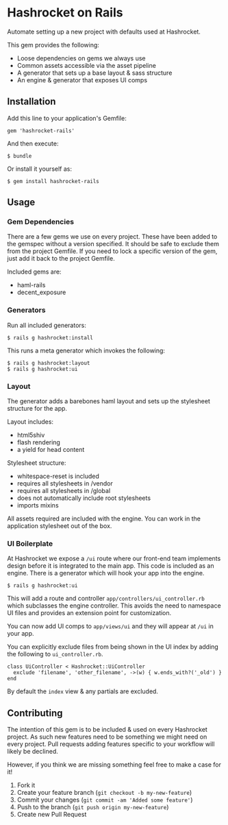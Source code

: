 # Hashrocket on Rails

Automate setting up a new project with defaults used at Hashrocket.

This gem provides the following:

  * Loose dependencies on gems we always use
  * Common assets accessible via the asset pipeline
  * A generator that sets up a base layout & sass structure
  * An engine & generator that exposes UI comps

## Installation

Add this line to your application's Gemfile:

    gem 'hashrocket-rails'

And then execute:

    $ bundle

Or install it yourself as:

    $ gem install hashrocket-rails

## Usage

### Gem Dependencies

There are a few gems we use on every project. These have been added to the
gemspec without a version specified. It should be safe to exclude them from the
project Gemfile. If you need to lock a specific version of the gem, just add it
back to the project Gemfile.

Included gems are:

  * haml-rails
  * decent_exposure

### Generators

Run all included generators:

    $ rails g hashrocket:install

This runs a meta generator which invokes the following:

    $ rails g hashrocket:layout
    $ rails g hashrocket:ui

### Layout

The generator adds a barebones haml layout and sets up the stylesheet structure for the app.

Layout includes:

  * html5shiv
  * flash rendering
  * a yield for head content

Stylesheet structure:

  * whitespace-reset is included
  * requires all stylesheets in /vendor
  * requires all stylesheets in /global
  * does not automatically include root stylesheets
  * imports mixins

All assets required are included with the engine. You can work in the
application stylesheet out of the box.

### UI Boilerplate

At Hashrocket we expose a `/ui` route where our front-end team implements
design before it is integrated to the main app. This code is included as an
engine. There is a generator which will hook your app into the engine.

    $ rails g hashrocket:ui

This will add a route and controller `app/controllers/ui_controller.rb` which
subclasses the engine controller. This avoids the need to namespace UI files
and provides an extension point for customization.

You can now add UI comps to `app/views/ui` and they will appear at `/ui` in
your app.

You can explicitly exclude files from being shown in the UI index by adding the
following to `ui_controller.rb`.

    class UiController < Hashrocket::UiController
      exclude 'filename', 'other_filename', ->(w) { w.ends_with?('_old') }
    end

By default the `index` view & any partials are excluded.

## Contributing

The intention of this gem is to be included & used on every Hashrocket project.
As such new features need to be something we might need on every project. Pull
requests adding features specific to your workflow will likely be declined.

However, if you think we are missing something feel free to make a case for it!

1. Fork it
2. Create your feature branch (`git checkout -b my-new-feature`)
3. Commit your changes (`git commit -am 'Added some feature'`)
4. Push to the branch (`git push origin my-new-feature`)
5. Create new Pull Request

